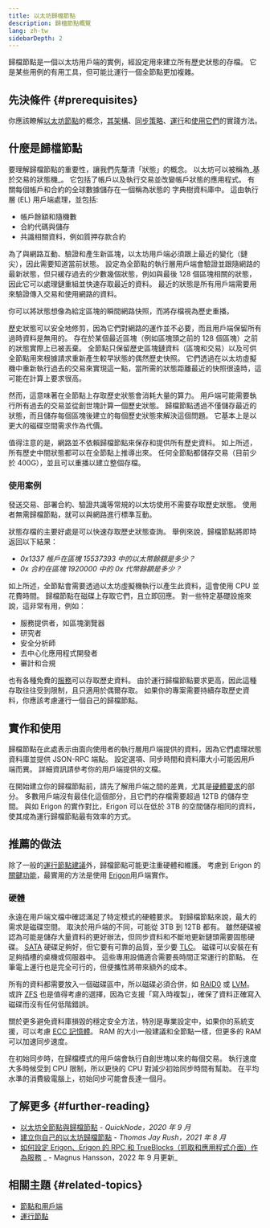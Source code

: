 ```yaml
---
title: 以太坊歸檔節點
description: 歸檔節點概覽
lang: zh-tw
sidebarDepth: 2
---
```


歸檔節點是一個以太坊用戶端的實例，經設定用來建立所有歷史狀態的存檔。 它是某些用例的有用工具，但可能比運行一個全節點更加複雜。

## 先決條件 {#prerequisites}

你應該瞭解[以太坊節點](/developers/docs/nodes-and-clients/)的概念，[其架構](/developers/docs/nodes-and-clients/node-architecture/)、[同步策略](/developers/docs/nodes-and-clients/#sync-modes)、[運行](/developers/docs/nodes-and-clients/run-a-node/)和[使用它們](/developers/docs/apis/json-rpc/)的實踐方法。

## 什麼是歸檔節點

要理解歸檔節點的重要性，讓我們先釐清「狀態」的概念。 以太坊可以被稱為_基於交易的狀態機_。 它包括了帳戶以及執行交易並改變帳戶狀態的應用程式。 有關每個帳戶和合約的全球數據儲存在一個稱為狀態的 字典樹資料庫中。 這由執行層 (EL) 用戶端處理，並包括:

- 帳戶餘額和隨機數
- 合約代碼與儲存
- 共識相關資料，例如質押存款合約

為了與網路互動、驗證和產生新區塊，以太坊用戶端必須跟上最近的變化（鏈尖），因此需要知道當前狀態。 設定為全節點的執行層用戶端會驗證並跟隨網路的最新狀態，但只緩存過去的少數幾個狀態，例如與最後 128 個區塊相關的狀態，因此它可以處理鏈重組並快速存取最近的資料。 最近的狀態是所有用戶端需要用來驗證傳入交易和使用網路的資料。

你可以將狀態想像為給定區塊的瞬間網路快照，而將存檔視為歷史重播。

歷史狀態可以安全地修剪，因為它們對網路的運作並不必要，而且用戶端保留所有過時資料是無用的。 存在於某個最近區塊（例如區塊頭之前的 128 個區塊）之前的狀態實際上已被丟棄。 全節點只保留歷史區塊鏈資料（區塊和交易）以及可供全節點用來根據請求重新產生較早狀態的偶然歷史快照。 它們透過在以太坊虛擬機中重新執行過去的交易來實現這一點，當所需的狀態距離最近的快照很遠時，這可能在計算上要求很高。

然而，這意味著在全節點上存取歷史狀態會消耗大量的算力。 用戶端可能需要執行所有過去的交易並從創世塊計算一個歷史狀態。 歸檔節點透過不僅儲存最近的狀態，而且儲存每個區塊後建立的每個歷史狀態來解決這個問題。 它基本上是以更大的磁碟空間需求作為代價。

值得注意的是，網路並不依賴歸檔節點來保存和提供所有歷史資料。 如上所述，所有歷史中間狀態都可以在全節點上推導出來。 任何全節點都儲存交易（目前少於 400G），並且可以重播以建立整個存檔。

### 使用案例

發送交易、部署合約、驗證共識等常規的以太坊使用不需要存取歷史狀態。 使用者無需歸檔節點，就可以與網路進行標準互動。

狀態存檔的主要好處是可以快速存取歷史狀態查詢。 舉例來說，歸檔節點將即時返回以下結果：

- _0x1337 帳戶在區塊 15537393 中的以太幣餘額是多少？_
- _0x 合約在區塊 1920000 中的 0x 代幣餘額是多少？_

如上所述，全節點會需要透過以太坊虛擬機執行以產生此資料，這會使用 CPU 並花費時間。 歸檔節點在磁碟上存取它們，且立即回應。 對一些特定基礎設施來說，這非常有用，例如：

- 服務提供者，如區塊瀏覽器
- 研究者
- 安全分析師
- 去中心化應用程式開發者
- 審計和合規

也有各種免費的[服務](/developers/docs/nodes-and-clients/nodes-as-a-service/)可以存取歷史資料。 由於運行歸檔節點要求更高，因此這種存取往往受到限制，且只適用於偶爾存取。 如果你的專案需要持續存取歷史資料，你應該考慮運行一個自己的歸檔節點。

## 實作和使用

歸檔節點在此處表示由面向使用者的執行層用戶端提供的資料，因為它們處理狀態資料庫並提供 JSON-RPC 端點。 設定選項、同步時間和資料庫大小可能因用戶端而異。 詳細資訊請參考你的用戶端提供的文檔。

在開始建立你的歸檔節點前，請先了解用戶端之間的差異，尤其是[硬體要求](/developers/docs/nodes-and-clients/run-a-node/#requirements)的部分。 多數用戶端沒有最佳化這個部分，且它們的存檔需要超過 12TB 的儲存空間。 與如 Erigon 的實作對比，Erigon 可以在低於 3TB 的空間儲存相同的資料，使其成為運行歸檔節點最有效率的方式。

## 推薦的做法

除了一般的[運行節點建議](/developers/docs/nodes-and-clients/run-a-node/)外，歸檔節點可能更注重硬體和維護。 考慮到 Erigon 的[關鍵功能](https://github.com/ledgerwatch/erigon#key-features)，最實用的方法是使用 [Erigon](/developers/docs/nodes-and-clients/#erigon)用戶端實作。

### 硬體

永遠在用戶端文檔中確認滿足了特定模式的硬體要求。 對歸檔節點來說，最大的需求是磁碟空間。 取決於用戶端的不同，可能從 3TB 到 12TB 都有。 雖然硬碟被認為可能是儲存大量資料的更好辦法，但同步資料和不斷地更新鏈頭需要固態硬碟。 [SATA](https://www.cleverfiles.com/help/sata-hard-drive.html) 硬碟足夠好，但它要有可靠的品質，至少要 [TLC](https://blog.synology.com/tlc-vs-qlc-ssds-what-are-the-differences)。 磁碟可以安裝在有足夠插槽的桌機或伺服器中。 這些專用設備適合需要長時間正常運行的節點。 在筆電上運行也是完全可行的，但便攜性將帶來額外的成本。

所有的資料都需要放入一個磁碟區中，所以磁碟必須合併，如 [RAID0](https://en.wikipedia.org/wiki/Standard_RAID_levels#RAID_0) 或 [LVM](https://web.mit.edu/rhel-doc/5/RHEL-5-manual/Deployment_Guide-en-US/ch-lvm.html)。 或許 [ZFS](https://en.wikipedia.org/wiki/ZFS) 也是值得考慮的選擇，因為它支援「寫入時複製」，確保了資料正確寫入磁碟而沒有任何低階錯誤。

關於更多避免資料庫損毀的穩定安全方法，特別是專業設定中，如果你的系統支援，可以考慮 [ECC 記憶體](https://en.wikipedia.org/wiki/ECC_memory)。 RAM 的大小一般建議和全節點一樣，但更多的 RAM 可以加速同步速度。

在初始同步時，在歸檔模式的用戶端會執行自創世塊以來的每個交易。 執行速度大多時候受到 CPU 限制，所以更快的 CPU 對減少初始同步時間有幫助。 在平均水準的消費級電腦上，初始同步可能會長達一個月。

## 了解更多 {#further-reading}

- [以太坊全節點與歸檔節點](https://www.quicknode.com/guides/infrastructure/ethereum-full-node-vs-archive-node) - _QuickNode，2020 年 9 月_
- [建立你自己的以太坊歸檔節點](https://tjayrush.medium.com/building-your-own-ethereum-archive-node-72c014affc09) - _Thomas Jay Rush，2021 年 8 月_
- [如何設定 Erigon、Erigon 的 RPC 和 TrueBlocks（抓取和應用程式介面）作為服務](https://magnushansson.xyz/blog_posts/crypto_defi/2022-01-10-Erigon-Trueblocks) _ - Magnus Hansson，2022 年 9 月更新_

## 相關主題 {#related-topics}

- [節點和用戶端](/developers/docs/nodes-and-clients/)
- [運行節點](/developers/docs/nodes-and-clients/run-a-node/)
